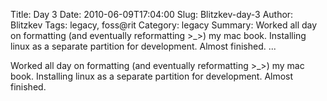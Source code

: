 Title: Day 3
Date: 2010-06-09T17:04:00
Slug: Blitzkev-day-3
Author: Blitzkev
Tags: legacy, foss@rit
Category: legacy
Summary: Worked all day on formatting (and eventually reformatting >_>) my mac book. Installing linux as a separate partition for development. Almost finished.   ... 

Worked all day on formatting (and eventually reformatting >_>) my mac book.
Installing linux as a separate partition for development. Almost finished.

